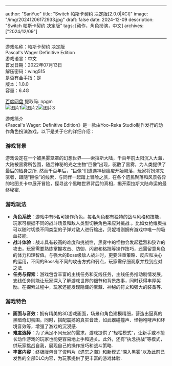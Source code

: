 
---
author: "SanYue"
title: "Switch 帕斯卡契约 决定版[2.0.0|XCI]"
image: "/img/20241206172933.jpg"
draft: false
date: 2024-12-09
description: "Switch 帕斯卡契约 决定版"
tags: [动作，角色扮演，中文]
archives: ["2024/12/09"]

---

游戏名称：帕斯卡契约 决定版   
Pascal's Wager  Definitive Edition    
游戏语言：中文  
首发日期：2022年07月13日  
解压密码：wing515  
是否有金手指：是  
版本：1.0.0   
容量：6.4G

[百度网盘](https://pan.baidu.com/s/1zqF-WWqQLksawX0YwRoUSg) 提取码: npgm  
![图片1](/img/7c4b32.jpg)![图片2](/img/23aab8.jpg)![图片3](/img/02fdae.jpg)  

游戏简介  
《Pascal's Wager: Definitive Edition》是一款由Yoo-Reka Studio制作发行的动作角色扮演游戏，以下是关于它的详细介绍：

### 游戏背景
游戏设定在一个被黑雾笼罩的幻想世界——索拉斯大陆，千百年前太阳沉入大海，大陆被黑雾所包围，随后神秘的光之生物“巨像”出现，驱散了黑雾，为人类提供了最后的栖身之所. 然而千百年后，“巨像”们遭遇神秘瘟疫开始陨落，玩家将扮演先驱者，跟随“巨像”的线索，与同伴一起踏上冒险之旅，在各个遗民聚落和风景各异的地图关卡中展开冒险，探寻这个黑暗世界背后的真相，揭开索拉斯大陆命运的最终秘密.

### 游戏玩法
- **角色系统**：游戏中有5名可操作角色，每名角色都有独特的战斗风格和技能，玩家可根据不同的战斗场景和敌人类型切换角色来应对挑战 。比如女枪维奥拉可以随时切换不同类型的子弹对敌人进行输出，贝妮塔则拥有游戏中唯一的吸血技能.
- **战斗体验**：战斗具有较高的难度和挑战性，黑雾中的怪物会发起猛烈和狡诈的攻击，玩家需要熟练掌握攻击、防御、闪避和格挡等操作技巧，还需留意角色的体力和理智值。与强大的Boss级敌人战斗时，更要注重策略、反应和决心的运用，不同的Boss有不同的攻击方式和弱点，玩家需仔细观察并找到应对之法.
- **任务与探索**：游戏包含丰富的主线任务和支线任务，主线任务推动剧情发展，支线任务则能让玩家深入了解游戏世界的细节和背景故事，同时获得丰厚奖励。在探索过程中，玩家还能发现隐藏的宝藏、神秘的符文和强大的装备等.

### 游戏特色
- **画面与音效**：拥有精美的3D游戏画面，场景和角色建模精细，营造出逼真的黑暗奇幻氛围。同时，搭配震撼的真实音效，如武器碰撞声、怪物咆哮声和环境音效等，增强了游戏的沉浸感.
- **难度选择**：为了满足不同玩家的需求，游戏提供了“轻松模式”，让新手或不擅长动作游戏的玩家也能更容易地上手和通关。此外，还有“执念挑战”等模式，供玩家挑战自我，展现自己的操作技巧和战斗策略.
- **丰富内容**：终极版包含了资料片《遗忘之潮》和新模式“深入黑雾”以及此前已发售的全部DLC内容，为玩家提供了更丰富的游戏体验.
 
